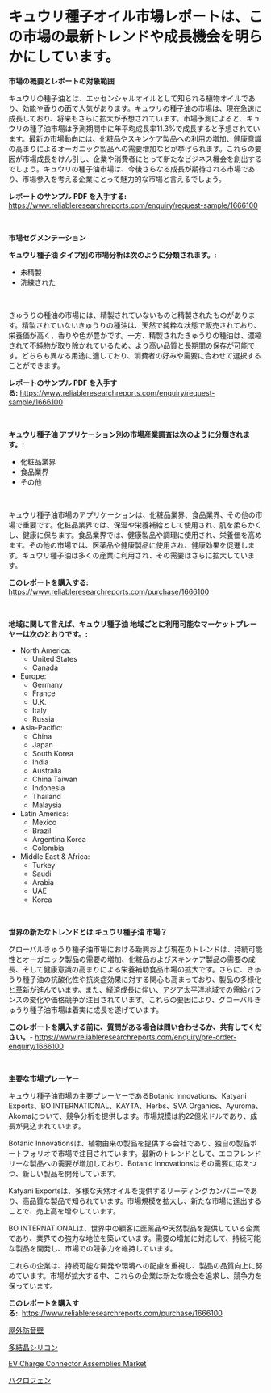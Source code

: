 <p><h1>キュウリ種子オイル市場レポートは、この市場の最新トレンドや成長機会を明らかにしています。</h1></p><p><strong>市場の概要とレポートの対象範囲</strong></p>
<p><p>キュウリの種子油とは、エッセンシャルオイルとして知られる植物オイルであり、効能や香りの面で人気があります。キュウリの種子油の市場は、現在急速に成長しており、将来もさらに拡大が予想されています。市場予測によると、キュウリの種子油市場は予測期間中に年平均成長率11.3%で成長すると予想されています。最新の市場動向には、化粧品やスキンケア製品への利用の増加、健康意識の高まりによるオーガニック製品への需要増加などが挙げられます。これらの要因が市場成長をけん引し、企業や消費者にとって新たなビジネス機会を創出するでしょう。キュウリの種子油市場は、今後さらなる成長が期待される市場であり、市場参入を考える企業にとって魅力的な市場と言えるでしょう。</p></p>
<p><strong>レポートのサンプル PDF を入手する:</strong> <a href="https://www.reliableresearchreports.com/enquiry/request-sample/1666100">https://www.reliableresearchreports.com/enquiry/request-sample/1666100</a></p>
<p>&nbsp;</p>
<p><strong>市場セグメンテーション</strong></p>
<p><strong>キュウリ種子油 タイプ別の市場分析は次のように分類されます。:</strong></p>
<p><ul><li>未精製</li><li>洗練された</li></ul></p>
<p>&nbsp;</p>
<p><p>きゅうりの種油の市場には、精製されていないものと精製されたものがあります。精製されていないきゅうりの種油は、天然で純粋な状態で販売されており、栄養価が高く、香りや色が豊かです。一方、精製されたきゅうりの種油は、濃縮されて不純物が取り除かれているため、より高い品質と長期間の保存が可能です。どちらも異なる用途に適しており、消費者の好みや需要に合わせて選択することができます。</p></p>
<p><strong>レポートのサンプル PDF を入手する:</strong>&nbsp;<a href="https://www.reliableresearchreports.com/enquiry/request-sample/1666100">https://www.reliableresearchreports.com/enquiry/request-sample/1666100</a></p>
<p>&nbsp;</p>
<p><strong> キュウリ種子油 アプリケーション別の市場産業調査は次のように分類されます。:</strong></p>
<p><ul><li>化粧品業界</li><li>食品業界</li><li>その他</li></ul></p>
<p>&nbsp;</p>
<p><p>キュウリ種子油市場のアプリケーションは、化粧品業界、食品業界、その他の市場で重要です。化粧品業界では、保湿や栄養補給として使用され、肌を柔らかくし、健康に保ちます。食品業界では、健康製品や調理に使用され、栄養価を高めます。その他の市場では、医薬品や健康製品に使用され、健康効果を促進します。キュウリ種子油は多くの産業に利用され、その需要はさらに拡大しています。</p></p>
<p><strong>このレポートを購入する:</strong>&nbsp; <a href="https://www.reliableresearchreports.com/purchase/1666100">https://www.reliableresearchreports.com/purchase/1666100</a></p>
<p>&nbsp;</p>
<p><strong>地域に関して言えば、キュウリ種子油 地域ごとに利用可能なマーケットプレーヤーは次のとおりです。:</strong></p>
<p><ul>
    <li>
        North America:
        <ul>
            <li>United States</li>
            <li>Canada</li>
        </ul>
    </li>
    <li>
        Europe:
        <ul>
            <li>Germany</li>
            <li>France</li>
            <li>U.K.</li>
            <li>Italy</li>
            <li>Russia</li>
        </ul>
    </li>
    <li>
        Asia-Pacific:
        <ul>
            <li>China</li>
            <li>Japan</li>
            <li>South Korea</li>
            <li>India</li>
            <li>Australia</li>
            <li>China Taiwan</li>
            <li>Indonesia</li>
            <li>Thailand</li>
            <li>Malaysia</li>
        </ul>
    </li>
    <li>
        Latin America:
        <ul>
            <li>Mexico</li>
            <li>Brazil</li>
            <li>Argentina Korea</li>
            <li>Colombia</li>
        </ul>
    </li>
    <li>
        Middle East & Africa:
        <ul>
            <li>Turkey</li>
            <li>Saudi</li>
            <li>Arabia</li>
            <li>UAE</li>
            <li>Korea</li>
        </ul>
    </li>
    </ul></p>
<p>&nbsp;</p>
<p><strong>世界の新たなトレンドとは キュウリ種子油 市場？</strong></p>
<p><p>グローバルきゅうり種子油市場における新興および現在のトレンドは、持続可能性とオーガニック製品の需要の増加、化粧品およびスキンケア製品の需要の成長、そして健康意識の高まりによる栄養補助食品市場の拡大です。さらに、きゅうり種子油の抗酸化性や抗炎症効果に対する関心も高まっており、製品の多様化と革新が進んでいます。また、経済成長に伴い、アジア太平洋地域での需給バランスの変化や価格競争が注目されています。これらの要因により、グローバルきゅうり種子油市場は着実に成長を遂げています。</p></p>
<p><strong>このレポートを購入する前に、質問がある場合は問い合わせるか、共有してください。</strong>- <a href="https://www.reliableresearchreports.com/enquiry/pre-order-enquiry/1666100">https://www.reliableresearchreports.com/enquiry/pre-order-enquiry/1666100</a></p>
<p>&nbsp;</p>
<p><strong>主要な市場プレーヤー</strong></p>
<p><p>キュウリ種子油市場の主要プレーヤーであるBotanic Innovations、Katyani Exports、BO INTERNATIONAL、KAYTA、Herbs、SVA Organics、Ayuroma、Akomaについて、競争分析を提供します。市場規模は約22億米ドルであり、成長が見込まれています。</p><p>Botanic Innovationsは、植物由来の製品を提供する会社であり、独自の製品ポートフォリオで市場で注目されています。最新のトレンドとして、エコフレンドリーな製品への需要が増加しており、Botanic Innovationsはその需要に応えつつ、新しい製品を開発しています。</p><p>Katyani Exportsは、多様な天然オイルを提供するリーディングカンパニーであり、高品質な製品で知られています。市場規模を拡大し、新たな市場に進出することで、売上高を増やしています。</p><p>BO INTERNATIONALは、世界中の顧客に医薬品や天然製品を提供している企業であり、業界での強力な地位を築いています。需要の増加に対応して、持続可能な製品を開発し、市場での競争力を維持しています。</p><p>これらの企業は、持続可能な開発や環境への配慮を重視し、製品の品質向上に努めています。市場が拡大する中、これらの企業は新たな機会を追求し、競争力を保っています。</p></p>
<p><strong>このレポートを購入する:</strong>&nbsp;&nbsp;<a href="https://www.reliableresearchreports.com/purchase/1666100">https://www.reliableresearchreports.com/purchase/1666100</a></p>
<p><p><a href="https://medium.com/@elmoray21/%E5%B1%8B%E5%A4%96%E9%A8%92%E9%9F%B3%E9%98%B2%E6%AD%A2%E5%A3%81%E5%B8%82%E5%A0%B4%E5%B1%95%E6%9C%9B-%E6%A5%AD%E7%95%8C%E6%A6%82%E8%A6%81%E3%81%A8%E4%BA%88%E6%B8%AC-2024%E5%B9%B4%E3%81%8B%E3%82%892031%E5%B9%B4-f09736a61cfe">屋外防音壁</a></p><p><a href="https://medium.com/@billyarton5656871/%E7%B5%90%E6%99%B6%E5%A4%9A%E7%B5%90%E6%99%B6%E3%82%B7%E3%83%AA%E3%82%B3%E3%83%B3%E5%B8%82%E5%A0%B4%E8%AA%BF%E6%9F%BB%E5%A0%B1%E5%91%8A%E6%9B%B8-%E3%81%9D%E3%81%AE%E6%AD%B4%E5%8F%B2%E3%81%A82024%E5%B9%B4%E3%81%8B%E3%82%892031%E5%B9%B4%E3%81%BE%E3%81%A7%E3%81%AE%E4%BA%88%E6%B8%AC-d0ba4671e553">多結晶シリコン</a></p><p><a href="https://github.com/brenzgnarento/Market-Research-Report-List-1/blob/main/ev-charge-connector-assemblies-market.md">EV Charge Connector Assemblies Market</a></p><p><a href="https://github.com/Sophiaard2003/Market-Research-Report-List-1/blob/main/515777715121.md">バクロフェン</a></p></p>
